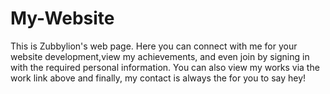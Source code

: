 # My-Website
This is Zubbylion's web page. Here you can connect with me for your website development,view my achievements, and even join by signing in with the required personal information. You can also view my works via the work link above and finally, my contact is always the for you to say hey!
